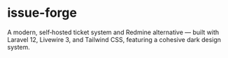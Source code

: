 # issue-forge
A modern, self‑hosted ticket system and Redmine alternative — built with Laravel 12, Livewire 3, and Tailwind CSS, featuring a cohesive dark design system.
